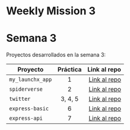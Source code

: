 # Weekly Mission 3
# Semana 3 

Proyectos desarrollados en la semana 3:

| Proyecto | Práctica | Link al repo |
| ------------- |:-------------:| -----:|
|`my_launchx_app`|1|[Link al repo](https://github.com/Kaserola4/my_launchx_app)|
|`spiderverse`|2|[Link al repo](https://github.com/Kaserola4/spiderverse)|
|`twitter`|3, 4, 5|[Link al repo](https://github.com/Kaserola4/twitter)|
|`express-basic`|6|[Link al repo](https://github.com/Kaserola4/express-basic)|
|`express-api`|7|[Link al repo](https://github.com/Kaserola4/express-api)|
